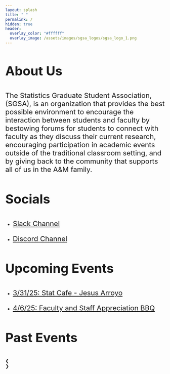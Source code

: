 ```yaml
---
layout: splash
title: " "
permalink: /
hidden: true
header:
  overlay_color: "#ffffff"
  overlay_image: /assets/images/sgsa_logos/sgsa_logo_1.png
---
```


<link rel="stylesheet" href="https://www.w3schools.com/w3css/4/w3.css">


<style>
h1{font-size:64px;}
h2{font-size:48px;}
h3{font-size:40px;}
h4{font-size:30px;}
h5{font-size:26px;}
h6 {font-size: 24px;}
p {font-size: 22px;}
.mySlides1 {display:none}
.mySlides2 {display:none}
.w3-left, .w3-right, .w3-badge {cursor:pointer}
.w3-badge {height:13px;width:13px;padding:0}
</style>


### About Us

The Statistics Graduate Student Association, (SGSA), is an organization that provides the best possible environment to encourage the interaction between students and faculty by bestowing forums for students to connect with faculty as they discuss their current research, encouraging participation in academic events outside of the traditional classroom setting, and by giving back to the community that supports all of us in the A&M family.

### Socials

- [Slack Channel](<https://join.slack.com/t/tamustatistic-fdy2267/shared_invite/zt-2yw4ujwyp-LkfgZFVwYxsFIOtR8iYgog>)

- [Discord Channel](<https://discord.gg/fRtQtNjq>)

### Upcoming Events

- [3/31/25: Stat Cafe - Jesus Arroyo](<https:///jeroda7105.github.io/tamusgsa.github.io/stat%20cafe/2025/03/28/stat-cafe-arroyo/>)

- [4/6/25: Faculty and Staff Appreciation BBQ](<https:///jeroda7105.github.io/tamusgsa.github.io/bbq/2025/03/26/faculty-appreciation-bbq/>)


<!--
- [SGSA Game Night, 9/27/2024, 5:00pm-7:00pm at the Fisher Bowl](https://urldefense.com/v3/__https://forms.gle/Mp7yF6DTNeZJavoS7__;!!KwNVnqRv!BaaEuGlheW4VZxx5D5aDXPnYPdYYhvUc7CfJdL7G1uZhgiX-ddkLIPNvGQ0iM9IO2StudWWbKCG5LnmdaMLkFe2gij2_hxU$) 

<img src="https://jeroda7105.github.io/tamusgsa.github.io\assets\images\game_night\game_night_09_27_2024\image002.png?raw=true" alt="flyer" width="200"/> <br>


 - [Stat Cafe - Qiyuan Wang, 10/2/2024, 11:30am-12:30pm at BLOC 411](https://urldefense.com/v3/__https://docs.google.com/forms/d/e/1FAIpQLSfXyUsx8bJsenleDXU7jFDU7SO5mSlgg195jmQqUI2sAQoLdQ/viewform?usp=sf_link__;!!KwNVnqRv!H2JhzY_xFod2p5vtAbUMa-KAUP4ZyFbsocZ0XuZIDAarETUZSz4Y-0P7uWbly4fxOLPGID009pRY02Tu$) 

<img src="https://jeroda7105.github.io/tamusgsa.github.io\assets\images\stat_cafe\Wang_Oct_02_2024\StatCafe_Talk_Qiyuan Wang.png?raw=true" alt="flyer" width="200"/> <br>

-->

<!--
<div class="w3-content w3-display-container" style="width:60%">
  <img class="mySlides1" src="https://jeroda7105.github.io/tamusgsa.github.io\assets\images\workflow_workshops\Bruce_Nov_14_2024\Bruce_WW_11_14_Flyer.png?raw=true" height="25">
  <img class="mySlides1" src="https://jeroda7105.github.io/tamusgsa.github.io\assets\images\halloween-bbq-24\halloween_party_flyer.png?raw=true" height="25">
  <!-- <button class="w3-button w3-black w3-display-left" onclick="plusDivs(-1, 0)">&#10094;</button>
  <button class="w3-button w3-black w3-display-right" onclick="plusDivs(1, 0)">&#10095;</button> -->
<!--  
  <div class="w3-center w3-container w3-section w3-large w3-text-black w3-display-bottommiddle" style="width:100%">
    <div class="w3-left w3-hover-text-white" onclick="plusDivs(-1, 0)">&#10094;</div>
    <div class="w3-right w3-hover-text-white" onclick="plusDivs(1, 0)">&#10095;</div>
    <span class="w3-badge demo1 w3-border w3-transparent w3-hover-white" onclick="currentDiv(1, 0)"></span>
    <span class="w3-badge demo1 w3-border w3-transparent w3-hover-white" onclick="currentDiv(2, 0)"></span>
  </div>
</div>
-->

### Past Events

<div class="w3-content w3-display-container" style="width:60%">
  <img class="mySlides2" src="https://jeroda7105.github.io/tamusgsa.github.io\assets\images\fac-app-bbq-24\PXL_20240413_225929466_MP.jpg?raw=true" height="25">
  <img class="mySlides2" src="https://jeroda7105.github.io/tamusgsa.github.io\assets\images\game_night\game_night_2_9_2024\new_IMG_6501.jpg?raw=true" height="25">
  <img class="mySlides2" src="https://jeroda7105.github.io/tamusgsa.github.io/assets\images\stat_cafe\Carroll_Jan_22_2024\IMG_8648.jpg?raw=true" height="25">
  <img class="mySlides2" src="https://jeroda7105.github.io/tamusgsa.github.io\assets\images\workflow_workshops\Vidakovic_Feb_07_2024\IMG_6480.jpeg?raw=true" height="25">
  <img class="mySlides2" src="https://jeroda7105.github.io/tamusgsa.github.io\assets\images\halloween_potluck_2023\IMG_0411.JPG?raw=true" height="25">
  <!-- <button class="w3-button w3-black w3-display-left" onclick="plusDivs(-1, 1)">&#10094;</button>
  <button class="w3-button w3-black w3-display-right" onclick="plusDivs(1, 1)">&#10095;</button> -->
    <div class="w3-center w3-container w3-section w3-large w3-text-white w3-display-bottommiddle" style="width:100%">
    <div class="w3-left w3-hover-text-white" onclick="plusDivs(-1, 1)">&#10094;</div>
    <div class="w3-right w3-hover-text-white" onclick="plusDivs(1, 1)">&#10095;</div>
    <span class="w3-badge demo2 w3-border w3-transparent w3-hover-white" onclick="currentDiv(1, 1)"></span>
    <span class="w3-badge demo2 w3-border w3-transparent w3-hover-white" onclick="currentDiv(2, 1)"></span>
    <span class="w3-badge demo2 w3-border w3-transparent w3-hover-white" onclick="currentDiv(3, 1)"></span>
    <span class="w3-badge demo2 w3-border w3-transparent w3-hover-white" onclick="currentDiv(4, 1)"></span>
    <span class="w3-badge demo2 w3-border w3-transparent w3-hover-white" onclick="currentDiv(5, 1)"></span>
  </div>
</div>


<script>
var slideIndex = [1,1];
var slideId = ["mySlides1", "mySlides2"]
var demoId = ["demo1", "demo2"]
// showDivs(1, 0);
showDivs(1, 1);

function plusDivs(n, no) {
  showDivs(slideIndex[no] += n, no);
}

function currentDiv(n, no) {
  showDivs(slideIndex[no] = n, no);
}

/* function showDivs(n, no) {
  var i;
  var x = document.getElementsByClassName(slideId[no]);
  if (n > x.length) {slideIndex[no] = 1}
  if (n < 1) {slideIndex[no] = x.length}
  for (i = 0; i < x.length; i++) {
    x[i].style.display = "none";  
  }
  x[slideIndex[no]-1].style.display = "block";  
}
*/

function showDivs(n, no) {
  var i;
  var x = document.getElementsByClassName(slideId[no]);
  var dots = document.getElementsByClassName(demoId[no]);
  if (n > x.length) {slideIndex[no] = 1}
  if (n < 1) {slideIndex[no] = x.length}
  for (i = 0; i < x.length; i++) {
    x[i].style.display = "none";  
  }
  for (i = 0; i < dots.length; i++) {
    dots[i].className = dots[i].className.replace(" w3-white", "");
  }
  x[slideIndex[no]-1].style.display = "block";   
  dots[slideIndex[no]-1].className += " w3-white";
}

</script>
